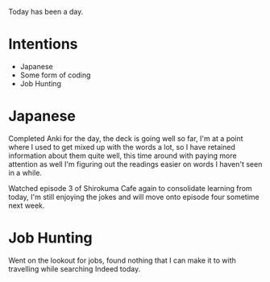 Today has been a day.

# Intentions
- Japanese
- Some form of coding
- Job Hunting

# Japanese
Completed Anki for the day, the deck is going well so far, I'm at a point where I used to get mixed up with the words a lot, so I have retained information about them quite well, this time around with paying more attention as well I'm figuring out the readings easier on words I haven't seen in a while.

Watched episode 3 of Shirokuma Cafe again to consolidate learning from today, I'm still enjoying the jokes and will move onto episode four sometime next week.

# Job Hunting
Went on the lookout for jobs, found nothing that I can make it to with travelling while searching Indeed today.
